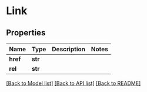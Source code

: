 # Link

## Properties
Name | Type | Description | Notes
------------ | ------------- | ------------- | -------------
**href** | **str** |  | 
**rel** | **str** |  | 

[[Back to Model list]](../README.md#documentation-for-models) [[Back to API list]](../README.md#documentation-for-api-endpoints) [[Back to README]](../README.md)



